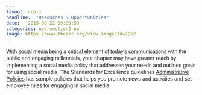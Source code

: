 ```yaml
---
layout: nce-1
headline:  "Resources & Opportunities"
date:   2015-08-22 09:09:59
categories: nce-section2-no
image: https://www.thearc.org/view.image?Id=2952
---
```

<p style="font-family: 'Trebuchet MS', Arial, Verdana, Helvetica, sans-serif; font-size: 14px; line-height: 18.200000762939453px;">
With social media being a critical element of today's communications with the public and engaging millennials, your chapter may have greater reach by implementing a social media policy that addresses your needs and outlines goals for using social media. The Standards for Excellence guidelines <a href="https://www.thearc.org/page.redir?target=http%3a%2f%2fwww.thearc.org%2ffile%2f20-Administrative-Policies-7-15-2015-with-attachment-k.pdf&srcid=37159&srctid=1&erid=7553538&trid=1d3c8c41-17b6-4d86-a3aa-408ab0965125">Administrative Policies</a> has sample policies that helps you promote news and activities and set employee rules for engaging in social media.
</p>

